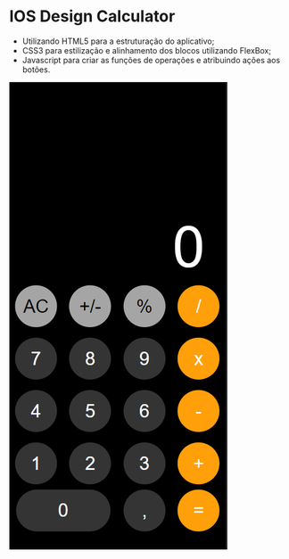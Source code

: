 # IOS Design Calculator

- Utilizando HTML5 para a estruturação do aplicativo;
- CSS3 para estilização e alinhamento dos blocos utilizando FlexBox;
- Javascript para criar as funções de operações e atribuindo ações aos botões.

![Captura de tela 2023-01-26 223232.png](./calc-project/assets/Captura%20de%20tela%202023-01-26%20223232.png)

